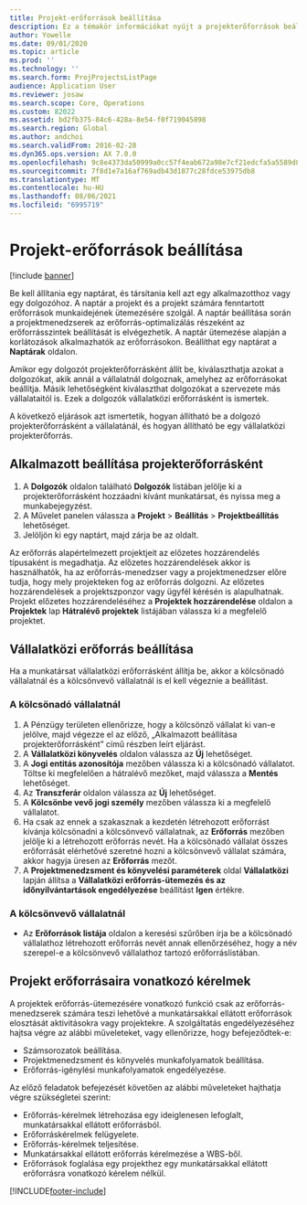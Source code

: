 ```yaml
---
title: Projekt-erőforrások beállítása
description: Ez a témakör információkat nyújt a projekterőforrások beállításáról vagy kéréséről.
author: Yowelle
ms.date: 09/01/2020
ms.topic: article
ms.prod: ''
ms.technology: ''
ms.search.form: ProjProjectsListPage
audience: Application User
ms.reviewer: josaw
ms.search.scope: Core, Operations
ms.custom: 82022
ms.assetid: bd2fb375-84c6-428a-8e54-f0f719045898
ms.search.region: Global
ms.author: andchoi
ms.search.validFrom: 2016-02-28
ms.dyn365.ops.version: AX 7.0.0
ms.openlocfilehash: 9c8e4373da50999a0cc57f4eab672a98e7cf21edcfa5a5589d87691603a777de
ms.sourcegitcommit: 7f8d1e7a16af769adb43d1877c28fdce53975db8
ms.translationtype: MT
ms.contentlocale: hu-HU
ms.lasthandoff: 08/06/2021
ms.locfileid: "6995719"
---
```

# <a name="set-up-project-resources"></a>Projekt-erőforrások beállítása

[!include [banner](../includes/banner.md)]

Be kell állítania egy naptárat, és társítania kell azt egy alkalmazotthoz vagy egy dolgozóhoz. A naptár a projekt és a projekt számára fenntartott erőforrások munkaidejének ütemezésére szolgál. A naptár beállítása során a projektmenedzserek az erőforrás-optimalizálás részeként az erőforrásszintek beállítását is elvégezhetik. A naptár ütemezése alapján a korlátozások alkalmazhatók az erőforrásokon. Beállíthat egy naptárat a **Naptárak** oldalon.

Amikor egy dolgozót projekterőforrásként állít be, kiválaszthatja azokat a dolgozókat, akik annál a vállalatnál dolgoznak, amelyhez az erőforrásokat beállítja. Másik lehetőségként kiválaszthat dolgozókat a szervezete más vállalataitól is. Ezek a dolgozók vállalatközi erőforrásként is ismertek.

A következő eljárások azt ismertetik, hogyan állítható be a dolgozó projekterőforrásként a vállalatánál, és hogyan állítható be egy vállalatközi projekterőforrás.

## <a name="set-up-a-worker-as-a-project-resource"></a>Alkalmazott beállítása projekterőforrásként

1. A **Dolgozók** oldalon található **Dolgozók** listában jelölje ki a projekterőforrásként hozzáadni kívánt munkatársat, és nyissa meg a munkabejegyzést.
2. A Művelet panelen válassza a **Projekt** &gt; **Beállítás** &gt; **Projektbeállítás** lehetőséget.
3. Jelöljön ki egy naptárt, majd zárja be az oldalt.

Az erőforrás alapértelmezett projektjeit az előzetes hozzárendelés típusaként is megadhatja. Az előzetes hozzárendelések akkor is használhatók, ha az erőforrás-menedzser vagy a projektmenedzser előre tudja, hogy mely projekteken fog az erőforrás dolgozni. Az előzetes hozzárendelések a projektszponzor vagy ügyfél kérésén is alapulhatnak. Projekt előzetes hozzárendeléséhez a **Projektek hozzárendelése** oldalon a **Projektek** lap **Hátralévő projektek** listájában válassza ki a megfelelő projektet.

## <a name="set-up-an-intercompany-resource"></a>Vállalatközi erőforrás beállítása

Ha a munkatársat vállalatközi erőforrásként állítja be, akkor a kölcsönadó vállalatnál és a kölcsönvevő vállalatnál is el kell végeznie a beállítást.

### <a name="in-the-lending-company"></a>A kölcsönadó vállalatnál

1. A Pénzügy területen ellenőrizze, hogy a kölcsönző vállalat ki van-e jelölve, majd végezze el az előző, „Alkalmazott beállítása projekterőforrásként” című részben leírt eljárást.
2. A **Vállalatközi könyvelés** oldalon válassza az **Új** lehetőséget.
3. A **Jogi entitás azonosítója** mezőben válassza ki a kölcsönadó vállalatot. Töltse ki megfelelően a hátralévő mezőket, majd válassza a **Mentés** lehetőséget.
4. Az **Transzferár** oldalon válassza az **Új** lehetőséget.
5. A **Kölcsönbe vevő jogi személy** mezőben válassza ki a megfelelő vállalatot.
6. Ha csak az ennek a szakasznak a kezdetén létrehozott erőforrást kívánja kölcsönadni a kölcsönvevő vállalatnak, az **Erőforrás** mezőben jelölje ki a létrehozott erőforrás nevét. Ha a kölcsönadó vállalat összes erőforrását elérhetővé szeretné hozni a kölcsönvevő vállalat számára, akkor hagyja üresen az **Erőforrás** mezőt.
7. A **Projektmenedzsment és könyvelési paraméterek** oldal **Vállalatközi** lapján állítsa a **Vállalatközi erőforrás-ütemezés és az időnyilvántartások engedélyezése** beállítást **Igen** értékre.

### <a name="in-the-borrowing-company"></a>A kölcsönvevő vállalatnál

- Az **Erőforrások listája** oldalon a keresési szűrőben írja be a kölcsönadó vállalathoz létrehozott erőforrás nevét annak ellenőrzéséhez, hogy a név szerepel-e a kölcsönvevő vállalathoz tartozó erőforráslistában.

## <a name="request-project-resources"></a>Projekt erőforrásaira vonatkozó kérelmek
A projektek erőforrás-ütemezésére vonatkozó funkció csak az erőforrás-menedzserek számára teszi lehetővé a munkatársakkal ellátott erőforrások elosztását aktivitásokra vagy projektekre. A szolgáltatás engedélyezéséhez hajtsa végre az alábbi műveleteket, vagy ellenőrizze, hogy befejeződtek-e:

- Számsorozatok beállítása.
- Projektmenedzsment és könyvelés munkafolyamatok beállítása.
- Erőforrás-igénylési munkafolyamatok engedélyezése.

Az előző feladatok befejezését követően az alábbi műveleteket hajthatja végre szükségletei szerint:

- Erőforrás-kérelmek létrehozása egy ideiglenesen lefoglalt, munkatársakkal ellátott erőforrásból.
- Erőforráskérelmek felügyelete.
- Erőforrás-kérelmek teljesítése.
- Munkatársakkal ellátott erőforrás kérelmezése a WBS-ből.
- Erőforrások foglalása egy projekthez egy munkatársakkal ellátott erőforrásra vonatkozó kérelem nélkül.


[!INCLUDE[footer-include](../includes/footer-banner.md)]